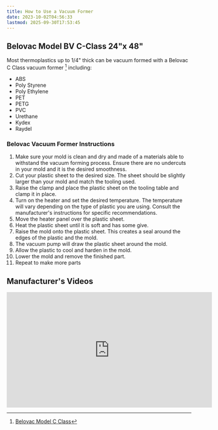```yaml
---
title: How to Use a Vacuum Former
date: 2023-10-02T04:56:33
lastmod: 2025-09-30T17:53:45
---
```


## Belovac Model BV C-Class 24"x 48"

Most thermoplastics up to 1/4" thick can be vacuum formed with a Belovac C Class vacuum former [^1] including:

- ABS
- Poly Styrene
- Poly Ethylene
- PET
- PETG
- PVC
- Urethane
- Kydex
- Raydel

### Belovac Vacuum Former Instructions

1. Make sure your mold is clean and dry and made of a materials able to withstand the vacuum forming process. Ensure there are no undercuts in your mold and it is the desired smoothness.
2. Cut your plastic sheet to the desired size. The sheet should be slightly larger than your mold and match the tooling used.
3. Raise the clamp and place the plastic sheet on the tooling table and clamp it in place.
4. Turn on the heater and set the desired temperature. The temperature will vary depending on the type of plastic you are using. Consult the manufacturer's instructions for specific recommendations.
5. Move the heater panel over the plastic sheet.
6. Heat the plastic sheet until it is soft and has some give.
7. Raise the mold onto the plastic sheet. This creates a seal around the edges of the plastic and the mold.
8. The vacuum pump will draw the plastic sheet around the mold.
9. Allow the plastic to cool and harden in the mold.
10. Lower the mold and remove the finished part.
11. Repeat to make more parts

## Manufacturer's Videos

<div class="video-grid">
<div class="iframe-16-9-container">
<iframe class="youTubeIframe" width="560" height="315" src="https://www.youtube.com/embed/bsdNZFMplyM" title="YouTube video player" frameborder="0" allow="accelerometer; autoplay; clipboard-write; encrypted-media; gyroscope; picture-in-picture; web-share" referrerpolicy="strict-origin-when-cross-origin" allowfullscreen></iframe>

</div>
</div>

[^1]: [Belovac Model C Class](https://www.belovac.com/model_c_class.html)
